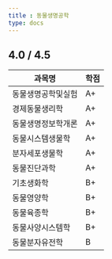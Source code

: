 ```yaml
---
title : 동물생명공학
type: docs
---
```

## 4.0 / 4.5

| 과목명   | 학점 |
|----------|------|
| 동물생명공학및실험  | A+    |
| 경제동물생리학    | A+    |
| 동물생명정보학개론    | A+    |
| 동물시스템생물학    | A+    |
| 분자세포생물학    | A+    |
| 동물진단과학    | A+    |
| 기초생화학    | B+    |
| 동물영양학    | B+    |
| 동물육종학    | B+    |
| 동물사양시스템학    | B+    |
| 동물분자유전학    | B    |


